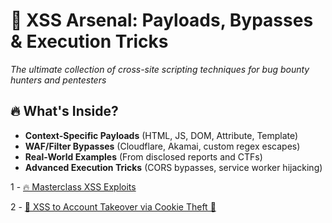 # 🎯 XSS Arsenal: Payloads, Bypasses & Execution Tricks
*The ultimate collection of cross-site scripting techniques for bug bounty hunters and pentesters*

## 🔥 What's Inside?
- **Context-Specific Payloads** (HTML, JS, DOM, Attribute, Template)
- **WAF/Filter Bypasses** (Cloudflare, Akamai, custom regex escapes)
- **Real-World Examples** (From disclosed reports and CTFs)
- **Advanced Execution Tricks** (CORS bypasses, service worker hijacking)

1 - [🔥 Masterclass XSS Exploits ](https://github.com/cybersecplayground/bugbounty-Tips-and-Tricks/blob/main/XSS/Masterclass%20XSS%20Exploits.md)

2 - [🚨 XSS to Account Takeover via Cookie Theft 🍪](https://github.com/cybersecplayground/bugbounty-Tips-and-Tricks/blob/main/XSS/XSS-to-Account-Takeover-via-Cookie-Theft.md)
